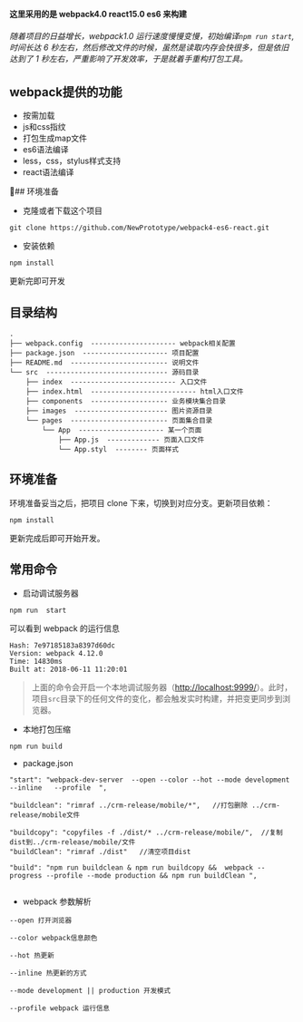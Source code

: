 #### 这里采用的是 webpack4.0 react15.0 es6 来构建

###### 随着项目的日益增长，webpack1.0 运行速度慢慢变慢，初始编译`npm run start`,时间长达 6 秒左右，然后修改文件的时候，虽然是读取内存会快很多，但是依旧达到了 1 秒左右，严重影响了开发效率，于是就着手重构打包工具。

## webpack提供的功能
- 按需加载
- js和css指纹
- 打包生成map文件
- es6语法编译
- less，css，stylus样式支持
- react语法编译

## 环境准备

- 克隆或者下载这个项目
```
git clone https://github.com/NewPrototype/webpack4-es6-react.git
```
- 安装依赖
```
npm install
```
更新完即可开发

## 目录结构

```
.
├── webpack.config  --------------------- webpack相关配置
├── package.json  --------------------- 项目配置
├── README.md  ------------------------ 说明文件
└── src  ------------------------------ 源码目录
    ├── index  -------------------------- 入口文件
    ├── index.html  -------------------------- html入口文件
    ├── components  ------------------- 业务模块集合目录
    ├── images  ----------------------- 图片资源目录
    └── pages  ------------------------ 页面集合目录
        └── App  --------------------- 某一个页面
            ├── App.js  ------------- 页面入口文件
            └── App.styl  -------- 页面样式
```

## 环境准备

环境准备妥当之后，把项目 clone 下来，切换到对应分支。更新项目依赖：

```
npm install
```

更新完成后即可开始开发。

## 常用命令

- 启动调试服务器

```
npm run  start
```

可以看到 webpack 的运行信息

```
Hash: 7e97185183a8397d60dc
Version: webpack 4.12.0
Time: 14830ms
Built at: 2018-06-11 11:20:01
```

> 上面的命令会开启一个本地调试服务器（[http://localhost:9999/](http://localhost:9999/)）。此时，项目`src`目录下的任何文件的变化，都会触发实时构建，并把变更同步到浏览器。

- 本地打包压缩

```
npm run build
```

- package.json

```
"start": "webpack-dev-server  --open --color --hot --mode development --inline   --profile  ",
```

```
"buildclean": "rimraf ../crm-release/mobile/*",   //打包删除 ../crm-release/mobile文件
```

```
"buildcopy": "copyfiles -f ./dist/* ../crm-release/mobile/",  //复制dist到../crm-release/mobile/文件
"buildClean": "rimraf ./dist"   //清空项目dist
```

```
"build": "npm run buildclean & npm run buildcopy &&  webpack --progress --profile --mode production && npm run buildClean ",
```

```

```

- webpack 参数解析

```
--open 打开浏览器
```

```
--color webpack信息颜色
```

```
--hot 热更新
```

```
--inline 热更新的方式
```

```
--mode development || production 开发模式
```

```
--profile webpack 运行信息
```
